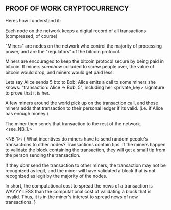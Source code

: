 
## PROOF OF WORK CRYPTOCURRENCY

Heres how I understand it:


Each node on the network keeps a digital record of all transactions (compressed, of course)

"Miners" are nodes on the network who control the majority of processing power,
and are the "regulators" of the bitcoin protocol.

Miners are encouraged to keep the bitcoin protocol secure by being paid in bitcoin.
If miners *somehow* colluded to screw people over, the value of bitcoin would drop, and miners would get paid less.



Lets say Alice sends 5 btc to Bob:
   Alice emits a call to some miners she knows:   "transaction:   Alice -> Bob, 5",
   including her <private_key> signature to prove that it is her.

   A few miners around the world pick up on the transaction call, and those miners adds that
       transaction to their personal ledger if its valid.    (i.e. if Alice has enough money.) 

   The miner then sends that transaction to the rest of the network. <see_NB_1.>


<NB_1>:  {
What incentives do miners have to send random people's transactions to other nodes?
Transactions contain tips.
If the miners happen to validate the block containing the transaction, they
will get a small tip from the person sending the transaction.

If they *dont* send the transaction to other miners, the transaction may not be recognized as legit,
and the miner will have validated a block that is not recognized as legit by the majority of the nodes.

In short, the computational cost to spread the news of a transaction is WAYYY LESS than the computational
cost of validating a block that is invalid. Thus, it is in the miner's interest to spread news of new transactions.
}





